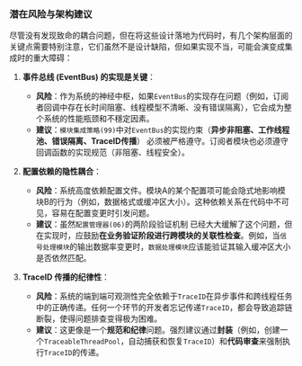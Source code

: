 ### 潜在风险与架构建议

尽管没有发现致命的耦合问题，但在将这些设计落地为代码时，有几个架构层面的关键点需要特别注意，它们虽然不是设计缺陷，但如果实现不当，可能会演变成集成时的重大障碍：

1.  **事件总线 (EventBus) 的实现是关键**：
    * **风险**：作为系统的神经中枢，如果`EventBus`的实现存在问题（例如，订阅者回调中存在长时间阻塞、线程模型不清晰、没有错误隔离），它会成为整个系统的性能瓶颈和不穩定因素。
    * **建议**：`模块集成策略(99)`中对`EventBus`的实现约束（**异步非阻塞、工作线程池、错误隔离、TraceID传播**） 必须被严格遵守。订阅者模块也必须遵守回调函数的实现规范（非阻塞、线程安全）。

2.  **配置依赖的隐性耦合**：
    * **风险**：系统高度依赖配置文件。模块A的某个配置项可能会隐式地影响模块B的行为（例如，数据格式或缓冲区大小）。这种依赖关系在代码中不可见，容易在配置变更时引发问题。
    * **建议**：虽然`配置管理器(06)`的两阶段验证机制 已经大大缓解了这个问题，但在实现时，应鼓励**在业务验证阶段进行跨模块的关联性检查**。例如，当`信号处理模块`的输出数据率变更时，`数据处理模块`应该能验证其输入缓冲区大小是否依然匹配。

3.  **TraceID 传播的纪律性**：
    * **风险**：系统的端到端可观测性完全依赖于`TraceID`在异步事件和跨线程任务中的正确传递。任何一个环节的开发者忘记传递`TraceID`，都会导致追踪链断裂，使得问题排查变得极为困难。
    * **建议**：这更像是一个**规范和纪律**问题。强烈建议通过**封装**（例如，创建一个`TraceableThreadPool`，自动捕获和恢复`TraceID`）和**代码审查**来强制执行`TraceID`的传递。
